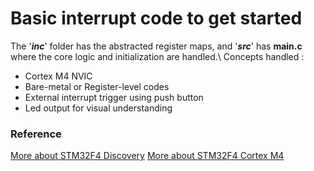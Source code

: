 # Basic interrupt code to get started
The '***inc***' folder has the abstracted register maps, and '***src***' has **main.c** where the core logic and initialization are handled.\ Concepts handled :
* Cortex M4 NVIC
* Bare-metal or Register-level codes
* External interrupt trigger using push button
* Led output for visual understanding
### Reference
[More about STM32F4 Discovery](https://www.st.com/resource/en/user_manual/um1842-discovery-kit-with-stm32f411ve-mcu-stmicroelectronics.pdf)
[More about STM32F4 Cortex M4](https://www.st.com/resource/en/programming_manual/pm0214-stm32-cortexm4-mcus-and-mpus-programming-manual-stmicroelectronics.pdf)



